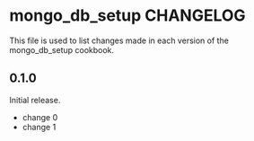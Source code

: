 # mongo_db_setup CHANGELOG

This file is used to list changes made in each version of the mongo_db_setup cookbook.

## 0.1.0

Initial release.

- change 0
- change 1
